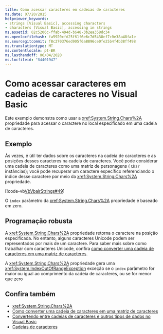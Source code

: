 ```yaml
---
title: Como acessar caracteres em cadeias de caracteres
ms.date: 07/20/2015
helpviewer_keywords:
- strings [Visual Basic], accessing characters
- characters [Visual Basic], accessing in strings
ms.assetid: 02c5206c-ffab-494d-b648-3b2ea358dc34
ms.openlocfilehash: fa5920cfd25f61f6e6c7d5438ef7c0e38a48fa1e
ms.sourcegitcommit: f8c270376ed905f6a8896ce0fe25b4f4b38ff498
ms.translationtype: MT
ms.contentlocale: pt-BR
ms.lasthandoff: 06/04/2020
ms.locfileid: "84401947"
---
```

# <a name="how-to-access-characters-in-strings-in-visual-basic"></a>Como acessar caracteres em cadeias de caracteres no Visual Basic
Este exemplo demonstra como usar a <xref:System.String.Chars%2A> propriedade para acessar o caractere no local especificado em uma cadeia de caracteres.  
  
## <a name="example"></a>Exemplo  
 Às vezes, é útil ter dados sobre os caracteres na cadeia de caracteres e as posições desses caracteres na cadeia de caracteres. Você pode considerar uma cadeia de caracteres como uma matriz de personagens ( `Char` instâncias); você pode recuperar um caractere específico referenciando o índice desse caractere por meio da <xref:System.String.Chars%2A> propriedade.  
  
 [!code-vb[VbVbalrStrings#49](~/samples/snippets/visualbasic/VS_Snippets_VBCSharp/VbVbalrStrings/VB/Class2.vb#49)]  
  
 O `index` parâmetro da <xref:System.String.Chars%2A> propriedade é baseado em zero.  
  
## <a name="robust-programming"></a>Programação robusta  
 A <xref:System.String.Chars%2A> propriedade retorna o caractere na posição especificada. No entanto, alguns caracteres Unicode podem ser representados por mais de um caractere. Para saber mais sobre como trabalhar com caracteres Unicode, confira [como converter uma cadeia de caracteres em uma matriz de caracteres](how-to-convert-a-string-to-an-array-of-characters.md).  
  
 A <xref:System.String.Chars%2A> propriedade gera uma <xref:System.IndexOutOfRangeException> exceção se o `index` parâmetro for maior ou igual ao comprimento da cadeia de caracteres, ou se for menor que zero  
  
## <a name="see-also"></a>Confira também

- <xref:System.String.Chars%2A>
- [Como converter uma cadeia de caracteres em uma matriz de caracteres](how-to-convert-a-string-to-an-array-of-characters.md)
- [Convertendo entre cadeias de caracteres e outros tipos de dados no Visual Basic](converting-between-strings-and-other-data-types.md)
- [Cadeias de caracteres](index.md)
